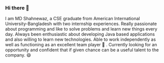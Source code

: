### Hi there 👋
I am MD Shahnewaz, a CSE graduate from American International University-Bangladesh with two internship experiences. Really passionate about programming and like to solve problems and learn new things every day. Always been enthusiastic about developing Java based applications and also willing to learn new technologies. Able to work independently as well as functioning as an excellent team player 👯 . Currently looking for an opportunity and confident that if given chance can be a useful talent to the company. 😄

<!--
**ShahAman/ShahAman** is a ✨ _special_ ✨ repository because its `README.md` (this file) appears on your GitHub profile.

Here are some ideas to get you started:

- 🔭 I’m currently working on ...
- 🌱 I’m currently learning ...
- 👯 I’m looking to collaborate on ...
- 🤔 I’m looking for help with ...
- 💬 Ask me about ...
- 📫 How to reach me: ...
- 😄 Pronouns: ...
- ⚡ Fun fact: ...
-->
